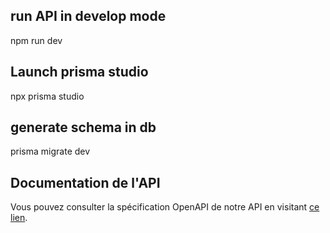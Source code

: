 ## run API in develop mode
npm run dev

## Launch prisma studio
npx prisma studio

## generate schema in db
prisma migrate dev

## Documentation de l'API
Vous pouvez consulter la spécification OpenAPI de notre API en visitant [ce lien](https://my-store-api-uq4g.onrender.com/api-docs.json).

